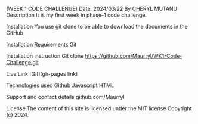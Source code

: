 (WEEK 1 CODE CHALLENGE)
Date, 2024/03/22
By CHERYL MUTANU
Description
It is my first week in phase-1 code challenge.

Installation
You use git clone to be able to download the documents in the GitHub

Installation Requirements
Git

Installation instruction
Git clone https://github.com/Maurryl/WK1-Code-Challenge.git

Live Link
[Git](gh-pages link)

Technologies used
Github Javascript HTML

Support and contact details
github.com/Maurryl

License
The content of this site is licensed under the MIT license Copyright (c) 2024.
